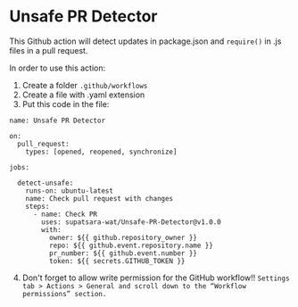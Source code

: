 # Unsafe PR Detector

This Github action will detect updates in package.json and `require()` in .js files in a pull request.

In order to use this action:
1. Create a folder `.github/workflows`
2. Create a file with .yaml extension
3. Put this code in the file:

```
name: Unsafe PR Detector

on: 
  pull_request:
    types: [opened, reopened, synchronize]

jobs:

  detect-unsafe:
    runs-on: ubuntu-latest
    name: Check pull request with changes
    steps:
      - name: Check PR
        uses: supatsara-wat/Unsafe-PR-Detector@v1.0.0
        with:
          owner: ${{ github.repository_owner }}
          repo: ${{ github.event.repository.name }}
          pr_number: ${{ github.event.number }}
          token: ${{ secrets.GITHUB_TOKEN }}
```

4. Don't forget to allow write permission for the GitHub workflow!!
`Settings tab > Actions > General and scroll down to the “Workflow permissions” section.`

